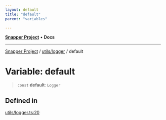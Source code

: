 ```yaml
---
layout: default
title: "default"
parent: "variables"

---
```

[**Snapper Project**](../../../README.md) • **Docs**

***

[Snapper Project](../../../README.md) / [utils/logger](../README.md) / default

# Variable: default

> `const` **default**: `Logger`

## Defined in

[utils/logger.ts:20](https://github.com/asifqatar/Snapper/blob/c646fae5068ca622fc62e173a3ef5bac8c95a048/utils/logger.ts#L20)
